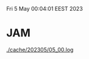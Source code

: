 Fri  5 May 00:04:01 EEST 2023
# JAM
<a href='./cache/202305/05_00.log'>./cache/202305/05_00.log</a>
